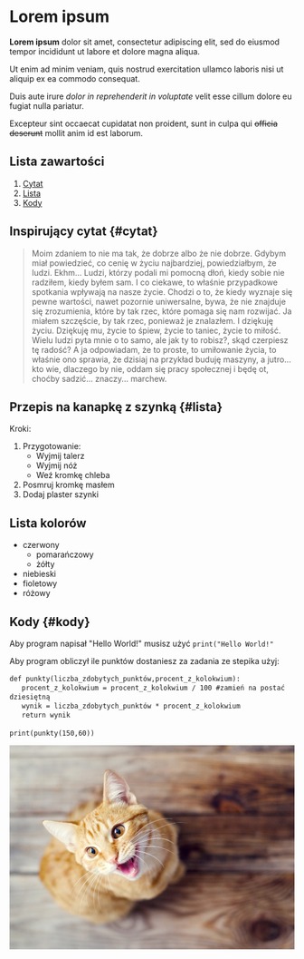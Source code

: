 # Lorem ipsum
**Lorem ipsum** dolor sit amet, consectetur adipiscing elit, sed do eiusmod tempor incididunt ut labore et dolore magna aliqua.

Ut enim ad minim veniam, quis nostrud exercitation ullamco laboris nisi ut aliquip ex ea commodo consequat.

Duis aute irure *dolor in reprehenderit in voluptate* velit esse cillum dolore eu fugiat nulla pariatur. 

Excepteur sint occaecat cupidatat non proident, sunt in culpa qui ~~officia deserunt~~ mollit anim id est laborum.
## Lista zawartości
1. [Cytat](#cytat)
2. [Lista](#lista)
3. [Kody](#kody)

## Inspirujący cytat {#cytat}

> Moim zdaniem to nie ma tak, że dobrze albo że nie dobrze. Gdybym miał powiedzieć, co cenię w życiu najbardziej, powiedziałbym, że ludzi. Ekhm... Ludzi, którzy podali mi pomocną dłoń, kiedy sobie nie radziłem, kiedy byłem sam. I co ciekawe, to właśnie przypadkowe spotkania wpływają na nasze życie. Chodzi o to, że kiedy wyznaje się pewne wartości, nawet pozornie uniwersalne, bywa, że nie znajduje się zrozumienia, które by tak rzec, które pomaga się nam rozwijać. Ja miałem szczęście, by tak rzec, ponieważ je znalazłem. I dziękuję życiu. Dziękuję mu, życie to śpiew, życie to taniec, życie to miłość. Wielu ludzi pyta mnie o to samo, ale jak ty to robisz?, skąd czerpiesz tę radość? A ja odpowiadam, że to proste, to umiłowanie życia, to właśnie ono sprawia, że dzisiaj na przykład buduję maszyny, a jutro... kto wie, dlaczego by nie, oddam się pracy społecznej i będę ot, choćby sadzić... znaczy... marchew.

## Przepis na kanapkę z szynką {#lista}
Kroki:
1. Przygotowanie:
   - Wyjmij talerz
   - Wyjmij nóż
   -   Weź kromkę chleba
2. Posmruj kromkę masłem
3. Dodaj plaster szynki

## Lista kolorów
- czerwony
   - pomarańczowy
   - żółty
- niebieski
- fioletowy
- różowy

## Kody {#kody}
Aby program napisał "Hello World!" musisz użyć `print("Hello World!"`

Aby program obliczył ile punktów dostaniesz za zadania ze stepika użyj:
~~~
def punkty(liczba_zdobytych_punktów,procent_z_kolokwium):
   procent_z_kolokwium = procent_z_kolokwium / 100 #zamień na postać dziesiętną
   wynik = liczba_zdobytych_punktów * procent_z_kolokwium
   return wynik

print(punkty(150,60))
~~~

![kot.jpg](kot.jpg)
